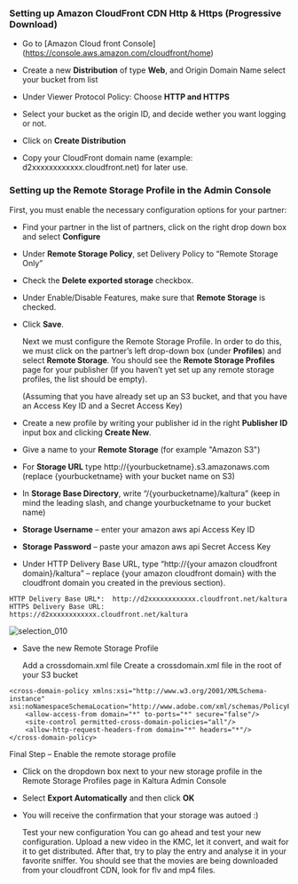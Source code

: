 ### Setting up Amazon CloudFront CDN Http & Https (Progressive Download)

* Go to [Amazon Cloud front Console] (https://console.aws.amazon.com/cloudfront/home)

* Create a new **Distribution** of type **Web**, and Origin Domain Name select your bucket from list

* Under Viewer Protocol Policy: Choose **HTTP and HTTPS**

* Select your bucket as the origin ID, and decide wether you want logging or not.

* Click on **Create Distribution**

* Copy your CloudFront domain name (example: d2xxxxxxxxxxxx.cloudfront.net) for later use.


### Setting up the Remote Storage Profile in the Admin Console

  First, you must enable the necessary configuration options for your partner:

* Find your partner in the list of partners, click on the right drop down box and select **Configure**

* Under **Remote Storage Policy**, set Delivery Policy to “Remote Storage Only”

* Check the **Delete exported storage** checkbox.

* Under Enable/Disable Features, make sure that **Remote Storage** is checked.

* Click **Save**.

  Next we must configure the Remote Storage Profile. In order to do this, we must click on the partner’s left drop-down   box (under **Profiles**) and select **Remote Storage**. You should see the **Remote Storage Profiles** page for your publisher (If you haven’t yet set up any remote storage profiles, the list should be empty).

  (Assuming that you have already set up an S3 bucket, and that you have an Access Key ID and a Secret Access Key)

* Create a new profile by writing your publisher id in the right **Publisher ID** input box and clicking **Create New**.

* Give a name to your **Remote Storage** (for example "Amazon S3")

* For **Storage URL** type http://{yourbucketname}.s3.amazonaws.com (replace {yourbucketname} with your bucket name on S3)

* In **Storage Base Directory**, write “/{yourbucketname}/kaltura” (keep in mind the leading slash, and change                 yourbucketname to your bucket name)

* **Storage Username** – enter your amazon aws api Access Key ID

* **Storage Password** – paste your amazon aws api Secret Access Key

* Under HTTP Delivery Base URL, type “http://{your amazon cloudfront domain}/kaltura” – replace {your amazon cloudfront   domain} with the cloudfront domain you created in the previous section).

```
HTTP Delivery Base URL*:  http://d2xxxxxxxxxxxx.cloudfront.net/kaltura
HTTPS Delivery Base URL:  https://d2xxxxxxxxxxxx.cloudfront.net/kaltura

```

![selection_010](https://raw.githubusercontent.com/blackyboy/Centos-Linux-Stuffs/master/setup-images/setting-up-amazon-cloudfront-cdn.png)


* Save the new Remote Storage Profile

  Add a crossdomain.xml file
  Create a crossdomain.xml file in the root of your S3 bucket

```
<cross-domain-policy xmlns:xsi="http://www.w3.org/2001/XMLSchema-instance" xsi:noNamespaceSchemaLocation="http://www.adobe.com/xml/schemas/PolicyFile.xsd">
    <allow-access-from domain="*" to-ports="*" secure="false"/>
    <site-control permitted-cross-domain-policies="all"/>
    <allow-http-request-headers-from domain="*" headers="*"/>
</cross-domain-policy>
```

  Final Step – Enable the remote storage profile

* Click on the dropdown box next to your new storage profile in the Remote Storage Profiles page in Kaltura Admin         Console

* Select **Export Automatically** and then click **OK**

* You will receive the confirmation that your storage was autoed :)

  Test your new configuration
  You can go ahead and test your new configuration. Upload a new video in the KMC, let it convert, and wait for it to     get distributed. After that, try to play the entry and analyse it in your favorite sniffer. You should see that the     movies are being downloaded from your cloudfront CDN, look for flv and mp4 files.

